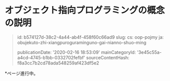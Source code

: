 オブジェクト指向プログラミングの概念の説明
=====================

> id: b574127d-38c2-4a44-ab4f-458f60c66ad9
> slug:
> 	cs: oop-pojmy
> 	ja: obujekuto-zhi-xiangpuroguraminguno-gai-nianno-shuo-ming
> 
> publicationDate: '2020-02-16 18:53:09'
> mainCategoryId: '3e45c55a-a4cd-4745-b1bb-0332702fefbf'
> sourceContentHash: f8a3cc7b2cd78ada548259af423df5e2

*ページ進行中。
